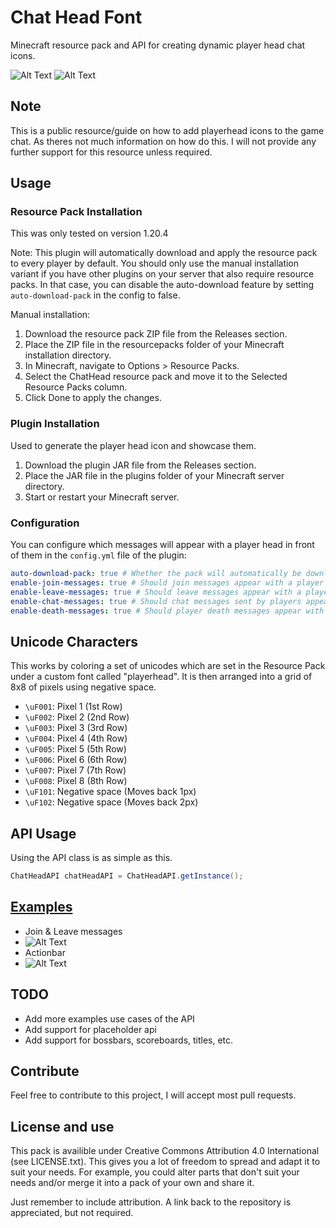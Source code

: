 # Chat Head Font
Minecraft resource pack and API for creating dynamic player head chat icons.

![Alt Text](https://raw.githubusercontent.com/OGminso/ChatHeadFont/main/Actionbar.png)
![Alt Text](https://raw.githubusercontent.com/OGminso/ChatHeadFont/main/Chat.png)

## Note
This is a public resource/guide on how to add playerhead icons to the game chat. As theres not much information on how do this. I will not provide any further support for this resource unless required.

## Usage

### Resource Pack Installation
This was only tested on version 1.20.4

Note: This plugin will automatically download and apply the resource pack
to every player by default. You should only use the manual installation variant
if you have other plugins on your server that also require resource packs.
In that case, you can disable the auto-download feature by setting `auto-download-pack`
in the config to false.

Manual installation:

1. Download the resource pack ZIP file from the Releases section.
2. Place the ZIP file in the resourcepacks folder of your Minecraft installation directory.
3. In Minecraft, navigate to Options > Resource Packs.
4. Select the ChatHead resource pack and move it to the Selected Resource Packs column.
5. Click Done to apply the changes.

### Plugin Installation
Used to generate the player head icon and showcase them.

1. Download the plugin JAR file from the Releases section.
2. Place the JAR file in the plugins folder of your Minecraft server directory.
3. Start or restart your Minecraft server.

### Configuration
You can configure which messages will appear with a player head in front of them in the `config.yml`
file of the plugin:
```yml
auto-download-pack: true # Whether the pack will automatically be downloaded and applied for every player
enable-join-messages: true # Should join messages appear with a player head?
enable-leave-messages: true # Should leave messages appear with a player head?
enable-chat-messages: true # Should chat messages sent by players appear with a player head?
enable-death-messages: true # Should player death messages appear with a player head? 
```

## Unicode Characters
This works by coloring a set of unicodes which are set in the Resource Pack under a custom font called "playerhead".
It is then arranged into a grid of 8x8 of pixels using negative space.

- `\uF001`: Pixel 1 (1st Row)
- `\uF002`: Pixel 2 (2nd Row)
- `\uF003`: Pixel 3 (3rd Row)
- `\uF004`: Pixel 4 (4th Row)
- `\uF005`: Pixel 5 (5th Row)
- `\uF006`: Pixel 6 (6th Row)
- `\uF007`: Pixel 7 (7th Row)
- `\uF008`: Pixel 8 (8th Row)
- `\uF101`: Negative space (Moves back 1px)
- `\uF102`: Negative space (Moves back 2px)

## API Usage
Using the API class is as simple as this.

``` java
ChatHeadAPI chatHeadAPI = ChatHeadAPI.getInstance();
```

## [Examples](https://github.com/OGminso/ChatHeadFont/tree/main/src/main/java/net/minso/chathead/Examples)
- Join & Leave messages 
- ![Alt Text](https://raw.githubusercontent.com/OGminso/ChatHeadFont/main/joinleave.png)
- Actionbar
- ![Alt Text](https://raw.githubusercontent.com/OGminso/ChatHeadFont/main/Actionbar.png)

## TODO
- Add more examples use cases of the API
- Add support for placeholder api
- Add support for bossbars, scoreboards, titles, etc.

## Contribute
Feel free to contribute to this project, I will accept most pull requests.

## License and use

This pack is availible under Creative Commons Attribution 4.0 International (see LICENSE.txt). This gives you a lot of freedom to spread and adapt it to suit your needs. For example, you could alter parts that don't suit your needs and/or merge it into a pack of your own and share it.

Just remember to include attribution. A link back to the repository is appreciated, but not required.

